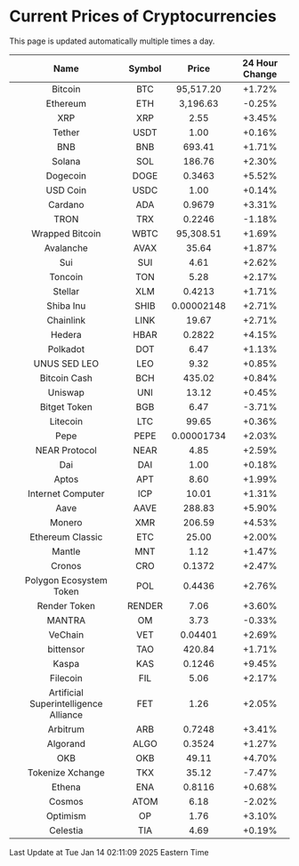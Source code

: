 # Current Prices of Cryptocurrencies
This page is updated automatically multiple times a day.

| Name | Symbol | Price | 24 Hour Change |
| :---: |:---:| :---: | :---: |
| Bitcoin | BTC | 95,517.20 | +1.72% |
| Ethereum | ETH | 3,196.63 | -0.25% |
| XRP | XRP | 2.55 | +3.45% |
| Tether | USDT | 1.00 | +0.16% |
| BNB | BNB | 693.41 | +1.71% |
| Solana | SOL | 186.76 | +2.30% |
| Dogecoin | DOGE | 0.3463 | +5.52% |
| USD Coin | USDC | 1.00 | +0.14% |
| Cardano | ADA | 0.9679 | +3.31% |
| TRON | TRX | 0.2246 | -1.18% |
| Wrapped Bitcoin | WBTC | 95,308.51 | +1.69% |
| Avalanche | AVAX | 35.64 | +1.87% |
| Sui | SUI | 4.61 | +2.62% |
| Toncoin | TON | 5.28 | +2.17% |
| Stellar | XLM | 0.4213 | +1.71% |
| Shiba Inu | SHIB | 0.00002148 | +2.71% |
| Chainlink | LINK | 19.67 | +2.71% |
| Hedera | HBAR | 0.2822 | +4.15% |
| Polkadot | DOT | 6.47 | +1.13% |
| UNUS SED LEO | LEO | 9.32 | +0.85% |
| Bitcoin Cash | BCH | 435.02 | +0.84% |
| Uniswap | UNI | 13.12 | +0.45% |
| Bitget Token | BGB | 6.47 | -3.71% |
| Litecoin | LTC | 99.65 | +0.36% |
| Pepe | PEPE | 0.00001734 | +2.03% |
| NEAR Protocol | NEAR | 4.85 | +2.59% |
| Dai | DAI | 1.00 | +0.18% |
| Aptos | APT | 8.60 | +1.99% |
| Internet Computer | ICP | 10.01 | +1.31% |
| Aave | AAVE | 288.83 | +5.90% |
| Monero | XMR | 206.59 | +4.53% |
| Ethereum Classic | ETC | 25.00 | +2.00% |
| Mantle | MNT | 1.12 | +1.47% |
| Cronos | CRO | 0.1372 | +2.47% |
| Polygon Ecosystem Token | POL | 0.4436 | +2.76% |
| Render Token | RENDER | 7.06 | +3.60% |
| MANTRA | OM | 3.73 | -0.33% |
| VeChain | VET | 0.04401 | +2.69% |
| bittensor | TAO | 420.84 | +1.71% |
| Kaspa | KAS | 0.1246 | +9.45% |
| Filecoin | FIL | 5.06 | +2.17% |
| Artificial Superintelligence Alliance | FET | 1.26 | +2.05% |
| Arbitrum | ARB | 0.7248 | +3.41% |
| Algorand | ALGO | 0.3524 | +1.27% |
| OKB | OKB | 49.11 | +4.70% |
| Tokenize Xchange | TKX | 35.12 | -7.47% |
| Ethena | ENA | 0.8116 | +0.68% |
| Cosmos | ATOM | 6.18 | -2.02% |
| Optimism | OP | 1.76 | +3.10% |
| Celestia | TIA | 4.69 | +0.19% |

Last Update at Tue Jan 14 02:11:09 2025 Eastern Time